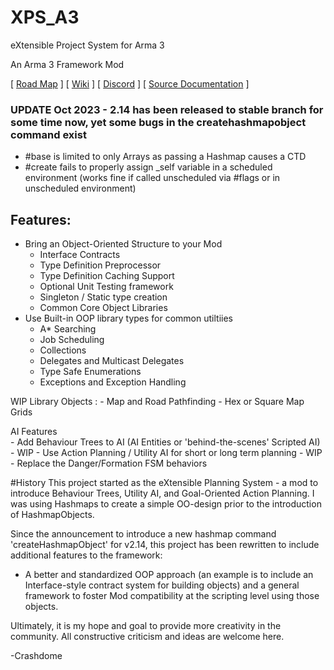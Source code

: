# XPS_A3
eXtensible Project System for Arma 3
 
An Arma 3 Framework Mod

[ [Road Map](https://xps-group.notion.site/6182e1ad293b4572bec60726a997e279?v=58732b82ad9f4ea2a6e86446ea4031fd&pvs=4) ] 
[ [Wiki](https://xps-group.notion.site/0f5270147d434c9387d49a3b16311a75?v=6b8b37e55002438893964177eec15bca&pvs=4) ] 
[ [Discord](https://discord.gg/ryXZjDY7En) ] 
[ [Source Documentation](https://xps-group.github.io/) ] 

### UPDATE Oct 2023 - 2.14 has been released to stable branch for some time now, yet some bugs in the createhashmapobject command exist
  - #base is limited to only Arrays as passing a Hashmap causes a CTD
  - #create fails to properly assign _self variable in a scheduled environment (works fine if called unscheduled via #flags or in unscheduled environment)

## Features:
  - Bring an Object-Oriented Structure to your Mod
    - Interface Contracts
    - Type Definition Preprocessor
    - Type Definition Caching Support
    - Optional Unit Testing framework
    - Singleton / Static type creation
    - Common Core Object Libraries   
  - Use Built-in OOP library types for common utiltiies
    - A* Searching
    - Job Scheduling
    - Collections
    - Delegates and Multicast Delegates
    - Type Safe Enumerations
    - Exceptions and Exception Handling
    
  WIP Library Objects :
    - Map and Road Pathfinding
    - Hex or Square Map Grids

  AI Features  
    - Add Behaviour Trees to AI (AI Entities or 'behind-the-scenes' Scripted AI)
    - WIP - Use Action Planning / Utility AI for short or long term planning
    - WIP - Replace the Danger/Formation FSM behaviors

#History
This project started as the eXtensible Planning System - a mod to introduce Behaviour Trees, Utility AI, and Goal-Oriented Action Planning. I was using Hashmaps to create
a simple OO-design prior to the introduction of HashmapObjects.

Since the announcement to introduce a new hashmap command 'createHashmapObject' for v2.14, this project has been rewritten to include additional features to the framework:
  - A better and standardized OOP approach (an example is to include an Interface-style contract system for building objects) and a general framework to foster Mod compatibility at the scripting level using those objects.

 
Ultimately, it is my hope and goal to provide more creativity in the community. All constructive criticism and ideas are welcome here.
 
 -Crashdome
